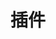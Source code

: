 ---
title: 插件
description: 在 Nuxt.js 中使用第三方模块或插件
github: plugins-vendor
documentation: /guide/plugins
---